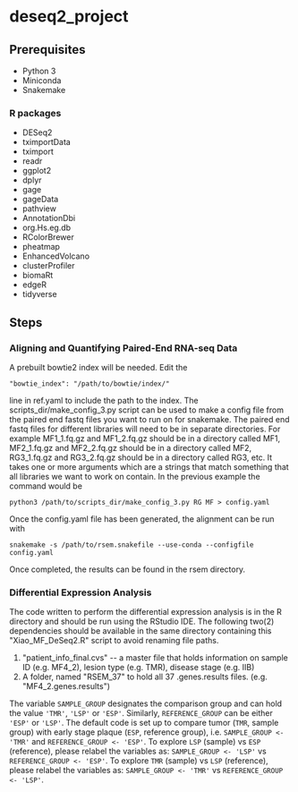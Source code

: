 # deseq2_project
## Prerequisites
* Python 3
* Miniconda
* Snakemake
### R packages
* DESeq2
* tximportData
* tximport
* readr
* ggplot2
* dplyr
* gage
* gageData
* pathview
* AnnotationDbi
* org.Hs.eg.db
* RColorBrewer
* pheatmap
* EnhancedVolcano
* clusterProfiler
* biomaRt
* edgeR
* tidyverse

## Steps
### Aligning and Quantifying Paired-End RNA-seq Data
A prebuilt bowtie2 index will be needed. Edit the 
```
"bowtie_index": "/path/to/bowtie/index/"
```
line in ref.yaml to include the path to the index. The scripts_dir/make_config_3.py script can be used to make a config file from the paired end fastq files
you want to run on for snakemake.  The paired end fastq files for different libraries will need to be in separate directories. For example MF1_1.fq.gz and MF1_2.fq.gz should be in a directory called
MF1, MF2_1.fq.gz and MF2_2.fq.gz should be in a directory called MF2, RG3_1.fq.gz and RG3_2.fq.gz should be in a directory called RG3, etc. It takes one or more arguments which are a strings that match
something that all libraries we want to work on contain. In the previous example the command would be
```
python3 /path/to/scripts_dir/make_config_3.py RG MF > config.yaml
```

Once the config.yaml file has been generated, the alignment can be run with
```
snakemake -s /path/to/rsem.snakefile --use-conda --configfile config.yaml
```
Once completed, the results can be found in the rsem directory.

### Differential Expression Analysis
The code written to perform the differential expression analysis is in the R directory and should be run using the RStudio IDE. 
The following two(2) dependencies should be available in the same directory containing this "Xiao_MF_DeSeq2.R" script to avoid renaming file paths.   
1. "patient_info_final.cvs" -- a master file that holds information on sample ID (e.g. MF4_2), lesion type (e.g. TMR), disease stage (e.g. IIB)
2. A folder, named "RSEM_37" to hold all 37 .genes.results files. (e.g. "MF4_2.genes.results")

The variable `SAMPLE_GROUP` designates the comparison group and can hold the value `'TMR'`, `'LSP'` or `'ESP'`. Similarly, `REFERENCE_GROUP` can be either `'ESP'` or `'LSP'`.
The default code is set up to compare tumor (`TMR`, sample group) with early stage plaque (`ESP`, reference group), i.e.  `SAMPLE_GROUP <- 'TMR'` and `REFERENCE_GROUP <- 'ESP'`.
To explore `LSP` (sample) vs `ESP` (reference), please relabel the variables as: `SAMPLE_GROUP <- 'LSP'` vs `REFERENCE_GROUP <- 'ESP'`.
To explore `TMR` (sample) vs `LSP` (reference), please relabel the variables as: `SAMPLE_GROUP <- 'TMR'` vs `REFERENCE_GROUP <- 'LSP'`.
